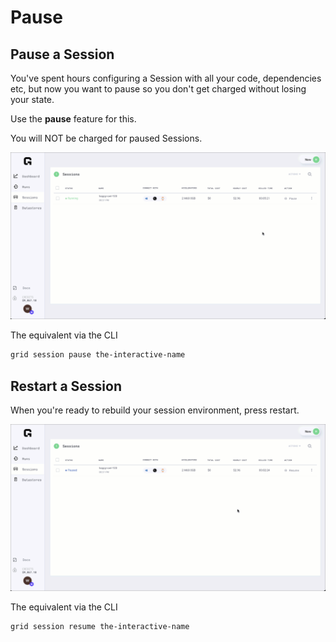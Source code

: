# Pause

## Pause a Session

You've spent hours configuring a Session with all your code, dependencies etc, but now you want to pause so you don't get charged without losing your state. 

Use the **pause** feature for this.

You will NOT be charged for paused Sessions.

![](../../.gitbook/assets/pause%20%282%29.gif)

The equivalent via the CLI

```bash
grid session pause the-interactive-name
```

## Restart a Session

When you're ready to rebuild your session environment, press restart.

![](../../.gitbook/assets/unpause.gif)

The equivalent via the CLI

```bash
grid session resume the-interactive-name
```

